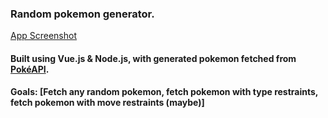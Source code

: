 ### Random pokemon generator. 

[App Screenshot](https://github.com/edwinliiiii/pokerand/blob/main/src/frontend/src/components/Screen%20Shot%202023-01-17%20at%2012.28.10%20PM.png)
#### Built using Vue.js & Node.js, with generated pokemon fetched from [PokéAPI](https://pokeapi.co).
#### Goals: [Fetch any random pokemon, fetch pokemon with type restraints, fetch pokemon with move restraints (maybe)]
